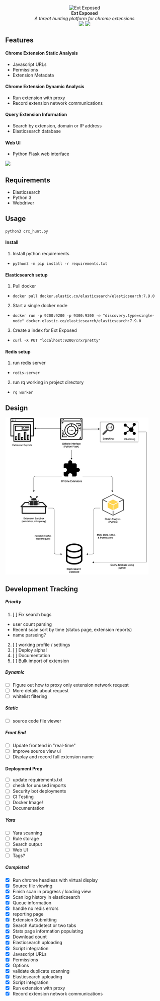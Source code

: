<p align="center">
  <img alt="Ext Exposed" src="https://github.com/colincowie/Ext-Exposed/raw/master/static/logo.png" height="140" />
  <br>
  <b>Ext Exposed</b>
  <br>
  <i>A threat hunting platform for chrome extensions</i>
  <br>
  <img src="https://img.shields.io/github/last-commit/colincowie/Ext-Exposed"/> <img src="https://img.shields.io/github/repo-size/colincowie/Ext-Exposed"/>
</p>


## Features
#### Chrome Extension Static Analysis
- Javascript URLs
- Permissions
- Extension Metadata
#### Chrome Extension Dynamic Analysis
- Run extension with proxy
- Record extension network communications
#### Query Extension Information
- Search by extension, domain or IP address
- Elasticsearch database
#### Web UI
- Python Flask web interface

<img max-height="500px;" src="https://github.com/colincowie/Ext-Exposed/raw/master/static/github/demo.png" />

## Requirements
- Elasticsearch
- Python 3
- Webdriver

## Usage
`python3 crx_hunt.py`

#### Install

1. Install python requirements
  - `python3 -m pip install -r requirements.txt`

#### Elasticsearch setup
1. Pull docker
  - `docker pull docker.elastic.co/elasticsearch/elasticsearch:7.9.0`
2. Start a single docker node
  - `docker run -p 9200:9200 -p 9300:9300 -e "discovery.type=single-node" docker.elastic.co/elasticsearch/elasticsearch:7.9.0`
3. Create a index for Ext Exposed
  - `curl -X PUT "localhost:9200/crx?pretty"`

#### Redis setup
1. run redis server
  - `redis-server`
2. run rq working in project directory
  - `rq worker`

## Design
<img src="https://github.com/colincowie/CRX-Hunt/raw/master/diagram.png" height="500"/>

## Development Tracking
##### Priority
1. [ ] Fix search bugs
  - user count parsing 
  - Recent scan sort by time (status page, extension reports)
  - name parseing?
2. [ ] working profile / settings
3. [ ] Deploy alpha!
4. [ ] Documentation 
5. [ ] Bulk import of extension
##### Dynamic
- [ ] Figure out how to proxy only extension network request
- [ ] More details about request
- [ ] whitelist filtering
##### Static
- [ ] source code file viewer
##### Front End
- [ ] Update frontend in "real-time"
- [ ] Improve source view ui 
- [ ] Display and record full extension name
#### Deployment Prep
- [ ] update requirements.txt
- [ ] check for unused imports
- [ ] Security bot deployments
- [ ] CI Testing
- [ ] Docker Image!
- [ ] Documentation
##### Yara
- [ ] Yara scanning
- [ ] Rule storage
- [ ] Search output
- [ ] Web UI
- [ ] Tags?

##### Completed
- [x] Run chrome headless with virtual display
- [x] Source file viewing
- [x] Finish scan in progress / loading view
- [x] Scan log history in elasticsearch
- [x] Queue information
- [x] handle no redis errors
- [x] reporting page
- [x] Extension Submitting
- [x] Search Autodetect or two tabs
- [x] Stats page information populating
- [x] Download count
- [x] Elasticsearch uploading
- [x] Script integration
- [x] Javascript URLs
- [x] Permissions
- [x] Options
- [x] validate duplicate scanning
- [x] Elasticsearch uploading
- [x] Script integration
- [x] Run extension with proxy
- [x] Record extension network communications

</div>
